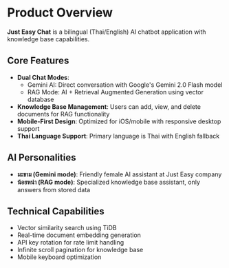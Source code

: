 # Product Overview

**Just Easy Chat** is a bilingual (Thai/English) AI chatbot application with knowledge base capabilities.

## Core Features

- **Dual Chat Modes**:
  - Gemini AI: Direct conversation with Google's Gemini 2.0 Flash model
  - RAG Mode: AI + Retrieval Augmented Generation using vector database
- **Knowledge Base Management**: Users can add, view, and delete documents for RAG functionality
- **Mobile-First Design**: Optimized for iOS/mobile with responsive desktop support
- **Thai Language Support**: Primary language is Thai with English fallback

## AI Personalities

- **มะขาม (Gemini mode)**: Friendly female AI assistant at Just Easy company
- **น้อยหน่า (RAG mode)**: Specialized knowledge base assistant, only answers from stored data

## Technical Capabilities

- Vector similarity search using TiDB
- Real-time document embedding generation
- API key rotation for rate limit handling
- Infinite scroll pagination for knowledge base
- Mobile keyboard optimization

